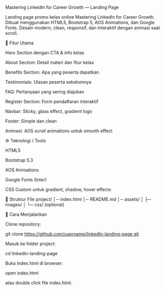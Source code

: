 Mastering LinkedIn for Career Growth — Landing Page

Landing page promo kelas online Mastering LinkedIn for Career Growth. Dibuat menggunakan HTML5, Bootstrap 5, AOS Animations, dan Google Fonts.
Desain modern, clean, responsif, dan interaktif dengan animasi saat scroll.

🎨 Fitur Utama

Hero Section dengan CTA & info kelas

About Section: Detail materi dan fitur kelas

Benefits Section: Apa yang peserta dapatkan

Testimonials: Ulasan peserta sebelumnya

FAQ: Pertanyaan yang sering diajukan

Register Section: Form pendaftaran interaktif

Navbar: Sticky, glass effect, gradient logo

Footer: Simple dan clean

Animasi: AOS scroll animations untuk smooth effect

⚙️ Teknologi / Tools

HTML5

Bootstrap 5.3

AOS Animations

Google Fonts (Inter)

CSS Custom untuk gradient, shadow, hover effects

📁 Struktur File
project/
│─ index.html
│─ README.md
│─ assets/
│   ├─ images/
│   └─ css/ (optional)

🚀 Cara Menjalankan

Clone repository:

git clone https://github.com/username/linkedIn-landing-page.git


Masuk ke folder project:

cd linkedIn-landing-page


Buka index.html di browser:

open index.html


atau double click file index.html.